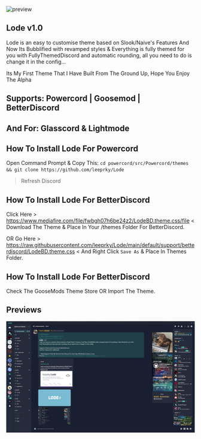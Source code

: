 ![preview](https://i.imgur.com/6cfo1bL.png)
## Lode v1.0

Lode is an easy to customise theme based on Slook/Naive's Features And Now Its Bubblified with revamped styles & Everything is fully themed for you with FullyThemedDiscord and automatic rounding, all you need to do is change it in the config...

Its My First Theme That I Have Built From The Ground Up, Hope You Enjoy The Alpha

## Supports: Powercord | Goosemod | BetterDiscord
## And For: Glasscord & Lightmode

## How To Install Lode For Powercord

Open Command Prompt & Copy This:
`cd powercord/src/Powercord/themes && git clone https://github.com/leeprky/Lode`
> Refresh Discord

## How To Install Lode For BetterDiscord

Click Here > https://www.mediafire.com/file/fwbgh07h6be24z2/LodeBD.theme.css/file <
Download The Theme & Place In Your /themes Folder For BetterDiscord.

OR Go Here > https://raw.githubusercontent.com/leeprky/Lode/main/default/support/betterdiscord/LodeBD.theme.css <
And Right Click `Save As` & Place In Themes Folder.

## How To Install Lode For BetterDiscord 

Check The GooseMods Theme Store OR Import The Theme.

## Previews

![preview](https://raw.githubusercontent.com/leeprky/Lode/main/default/LodeDevAlpha.png)
